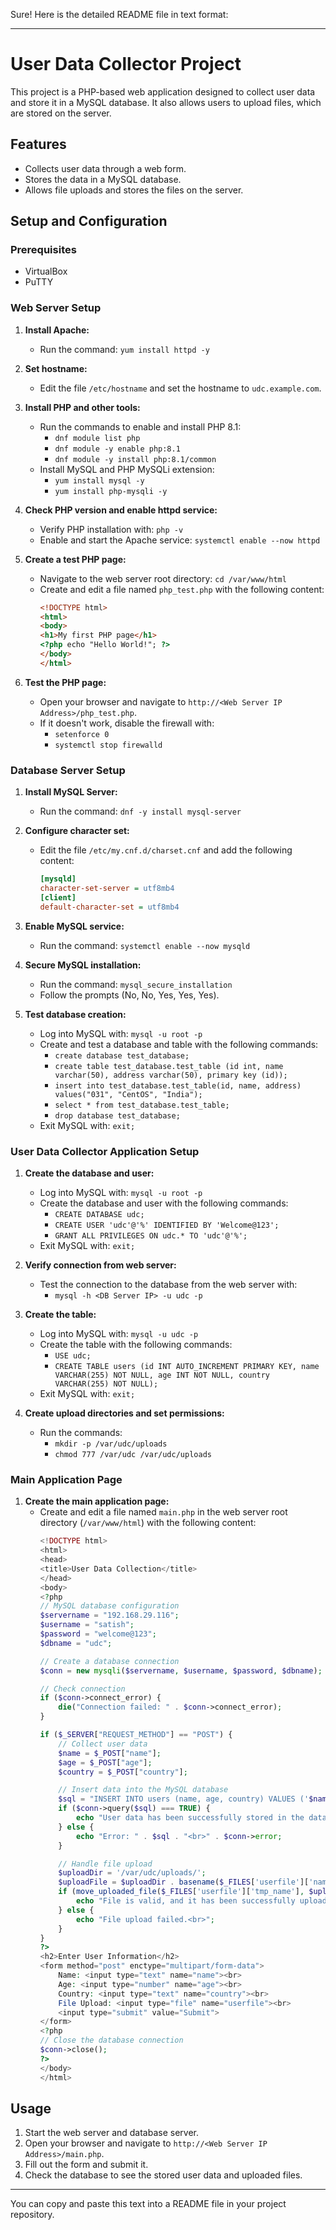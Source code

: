 Sure! Here is the detailed README file in text format:

---

# User Data Collector Project

This project is a PHP-based web application designed to collect user data and store it in a MySQL database. It also allows users to upload files, which are stored on the server.

## Features
- Collects user data through a web form.
- Stores the data in a MySQL database.
- Allows file uploads and stores the files on the server.

## Setup and Configuration

### Prerequisites
- VirtualBox
- PuTTY

### Web Server Setup

1. **Install Apache:**
   - Run the command: `yum install httpd -y`

2. **Set hostname:**
   - Edit the file `/etc/hostname` and set the hostname to `udc.example.com`.

3. **Install PHP and other tools:**
   - Run the commands to enable and install PHP 8.1:
     - `dnf module list php`
     - `dnf module -y enable php:8.1`
     - `dnf module -y install php:8.1/common`
   - Install MySQL and PHP MySQLi extension:
     - `yum install mysql -y`
     - `yum install php-mysqli -y`

4. **Check PHP version and enable httpd service:**
   - Verify PHP installation with: `php -v`
   - Enable and start the Apache service: `systemctl enable --now httpd`

5. **Create a test PHP page:**
   - Navigate to the web server root directory: `cd /var/www/html`
   - Create and edit a file named `php_test.php` with the following content:
     ```html
     <!DOCTYPE html>
     <html>
     <body>
     <h1>My first PHP page</h1>
     <?php echo "Hello World!"; ?>
     </body>
     </html>
     ```

6. **Test the PHP page:**
   - Open your browser and navigate to `http://<Web Server IP Address>/php_test.php`.
   - If it doesn't work, disable the firewall with:
     - `setenforce 0`
     - `systemctl stop firewalld`

### Database Server Setup

1. **Install MySQL Server:**
   - Run the command: `dnf -y install mysql-server`

2. **Configure character set:**
   - Edit the file `/etc/my.cnf.d/charset.cnf` and add the following content:
     ```ini
     [mysqld]
     character-set-server = utf8mb4
     [client]
     default-character-set = utf8mb4
     ```

3. **Enable MySQL service:**
   - Run the command: `systemctl enable --now mysqld`

4. **Secure MySQL installation:**
   - Run the command: `mysql_secure_installation`
   - Follow the prompts (No, No, Yes, Yes, Yes).

5. **Test database creation:**
   - Log into MySQL with: `mysql -u root -p`
   - Create and test a database and table with the following commands:
     - `create database test_database;`
     - `create table test_database.test_table (id int, name varchar(50), address varchar(50), primary key (id));`
     - `insert into test_database.test_table(id, name, address) values("031", "CentOS", "India");`
     - `select * from test_database.test_table;`
     - `drop database test_database;`
   - Exit MySQL with: `exit;`

### User Data Collector Application Setup

1. **Create the database and user:**
   - Log into MySQL with: `mysql -u root -p`
   - Create the database and user with the following commands:
     - `CREATE DATABASE udc;`
     - `CREATE USER 'udc'@'%' IDENTIFIED BY 'Welcome@123';`
     - `GRANT ALL PRIVILEGES ON udc.* TO 'udc'@'%';`
   - Exit MySQL with: `exit;`

2. **Verify connection from web server:**
   - Test the connection to the database from the web server with:
     - `mysql -h <DB Server IP> -u udc -p`

3. **Create the table:**
   - Log into MySQL with: `mysql -u udc -p`
   - Create the table with the following commands:
     - `USE udc;`
     - `CREATE TABLE users (id INT AUTO_INCREMENT PRIMARY KEY, name VARCHAR(255) NOT NULL, age INT NOT NULL, country VARCHAR(255) NOT NULL);`
   - Exit MySQL with: `exit;`

4. **Create upload directories and set permissions:**
   - Run the commands:
     - `mkdir -p /var/udc/uploads`
     - `chmod 777 /var/udc /var/udc/uploads`

### Main Application Page

1. **Create the main application page:**
   - Create and edit a file named `main.php` in the web server root directory (`/var/www/html`) with the following content:
     ```php
     <!DOCTYPE html>
     <html>
     <head>
     <title>User Data Collection</title>
     </head>
     <body>
     <?php
     // MySQL database configuration
     $servername = "192.168.29.116";
     $username = "satish";
     $password = "welcome@123";
     $dbname = "udc";

     // Create a database connection
     $conn = new mysqli($servername, $username, $password, $dbname);

     // Check connection
     if ($conn->connect_error) {
         die("Connection failed: " . $conn->connect_error);
     }

     if ($_SERVER["REQUEST_METHOD"] == "POST") {
         // Collect user data
         $name = $_POST["name"];
         $age = $_POST["age"];
         $country = $_POST["country"];

         // Insert data into the MySQL database
         $sql = "INSERT INTO users (name, age, country) VALUES ('$name', $age, '$country')";
         if ($conn->query($sql) === TRUE) {
             echo "User data has been successfully stored in the database.<br>";
         } else {
             echo "Error: " . $sql . "<br>" . $conn->error;
         }

         // Handle file upload
         $uploadDir = '/var/udc/uploads/';
         $uploadFile = $uploadDir . basename($_FILES['userfile']['name']);
         if (move_uploaded_file($_FILES['userfile']['tmp_name'], $uploadFile)) {
             echo "File is valid, and it has been successfully uploaded.<br>";
         } else {
             echo "File upload failed.<br>";
         }
     }
     ?>
     <h2>Enter User Information</h2>
     <form method="post" enctype="multipart/form-data">
         Name: <input type="text" name="name"><br>
         Age: <input type="number" name="age"><br>
         Country: <input type="text" name="country"><br>
         File Upload: <input type="file" name="userfile"><br>
         <input type="submit" value="Submit">
     </form>
     <?php
     // Close the database connection
     $conn->close();
     ?>
     </body>
     </html>
     ```

## Usage

1. Start the web server and database server.
2. Open your browser and navigate to `http://<Web Server IP Address>/main.php`.
3. Fill out the form and submit it.
4. Check the database to see the stored user data and uploaded files.

---

You can copy and paste this text into a README file in your project repository.
